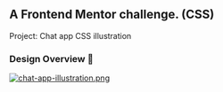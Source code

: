 ## A Frontend Mentor challenge. (CSS)
Project: Chat app CSS illustration

### Design Overview 🎨
[![chat-app-illustration.png](https://i.postimg.cc/KvnzFTyj/chat-app-illustration.png)](https://postimg.cc/GHmrxHtn)
